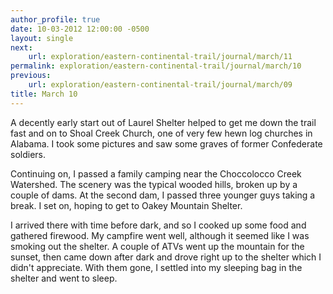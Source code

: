```yaml
---
author_profile: true
date: 10-03-2012 12:00:00 -0500
layout: single
next:
    url: exploration/eastern-continental-trail/journal/march/11
permalink: exploration/eastern-continental-trail/journal/march/10
previous:
    url: exploration/eastern-continental-trail/journal/march/09
title: March 10
---
```

A decently early start out of Laurel Shelter helped to get me down the trail fast and on to Shoal Creek Church, one of very few hewn log churches in Alabama. I took some pictures and saw some graves of former Confederate soldiers.

Continuing on, I passed a family camping near the Choccolocco Creek Watershed. The scenery was the typical wooded hills, broken up by a couple of dams. At the second dam, I passed three younger guys taking a break. I set on, hoping to get to Oakey Mountain Shelter.

I arrived there with time before dark, and so I cooked up some food and gathered firewood. My campfire went well, although it seemed like I was smoking out the shelter. A couple of ATVs went up the mountain for the sunset, then came down after dark and drove right up to the shelter which I didn't appreciate. With them gone, I settled into my sleeping bag in the shelter and went to sleep.